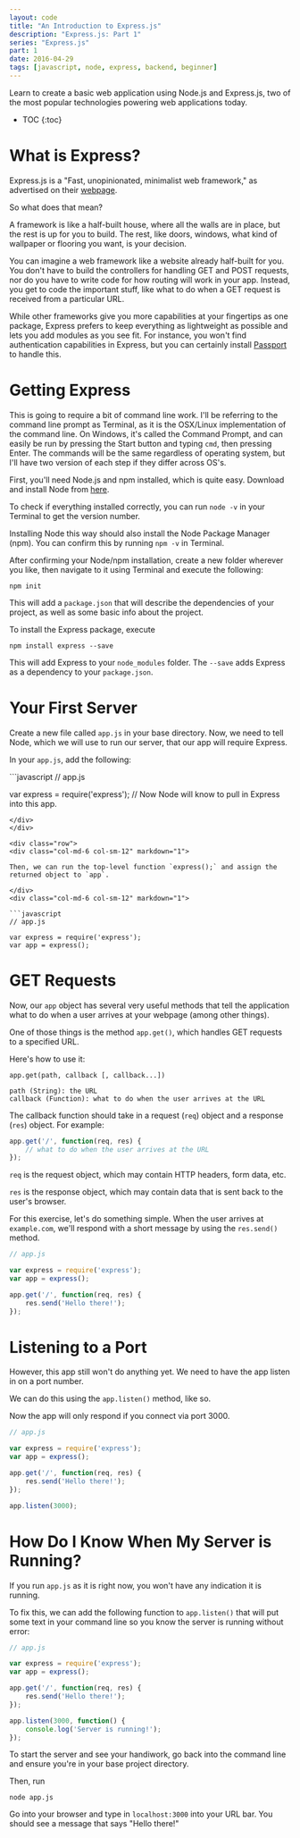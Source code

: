 ```yaml
---
layout: code
title: "An Introduction to Express.js"
description: "Express.js: Part 1"
series: "Express.js"
part: 1
date: 2016-04-29
tags: [javascript, node, express, backend, beginner]
---
```


Learn to create a basic web application using Node.js and Express.js, two of the most popular technologies powering web applications today.

* TOC
{:toc}

# What is Express?

Express.js is a "Fast, unopinionated, minimalist web framework," as advertised on their [webpage](expressjs.com).

So what does that mean?

A framework is like a half-built house, where all the walls are in place, but the rest is up for you to build. The rest, like doors, windows, what kind of wallpaper or flooring you want, is your decision.

You can imagine a web framework like a website already half-built for you. You don't have to build the controllers for handling GET and POST requests, nor do you have to write code for how routing will work in your app. Instead, you get to code the important stuff, like what to do when a GET request is received from a particular URL.

While other frameworks give you more capabilities at your fingertips as one package, Express prefers to keep everything as lightweight as possible and lets you add modules as you see fit. For instance, you won't find authentication capabilities in Express, but you can certainly install [Passport](passportjs.org) to handle this.

# Getting Express

This is going to require a bit of command line work. I'll be referring to the command line prompt as Terminal, as it is the OSX/Linux implementation of the command line. On Windows, it's called the Command Prompt, and can easily be run by pressing the Start button and typing `cmd`, then pressing Enter. The commands will be the same regardless of operating system, but I'll have two version of each step if they differ across OS's.

First, you'll need Node.js and npm installed, which is quite easy. Download and install Node from [here](nodejs.org).

To check if everything installed correctly, you can run `node -v` in your Terminal to get the version number.

Installing Node this way should also install the Node Package Manager (npm). You can confirm this by running `npm -v` in Terminal.

After confirming your Node/npm installation, create a new folder wherever you like, then navigate to it using Terminal and execute the following:

```
npm init
```

This will add a `package.json` that will describe the dependencies of your project, as well as some basic info about the project.

To install the Express package, execute

```
npm install express --save
```

This will add Express to your `node_modules` folder. The `--save` adds Express as a dependency to your `package.json`.

# Your First Server
<div class="row">
<div class="col-md-6 col-sm-12" markdown="1">

Create a new file called `app.js` in your base directory. Now, we need to tell Node, which we will use to run our server, that our app will require Express.

In your `app.js`, add the following:
</div>
<div class="col-md-6 col-sm-12" markdown="1">
```javascript
// app.js

var express = require('express');
// Now Node will know to pull in Express into this app.
```
</div>
</div>

<div class="row">
<div class="col-md-6 col-sm-12" markdown="1">

Then, we can run the top-level function `express();` and assign the returned object to `app`.

</div>
<div class="col-md-6 col-sm-12" markdown="1">

```javascript
// app.js

var express = require('express');
var app = express();
```

</div>
</div>

# GET Requests
<div class="row">
<div class="col-md-6 col-sm-12" markdown="1">

Now, our `app` object has several very useful methods that tell the application what to do when a user arrives at your webpage (among other things).

One of those things is the method `app.get()`, which handles GET requests to a specified URL.

Here's how to use it:

```
app.get(path, callback [, callback...])

path (String): the URL
callback (Function): what to do when the user arrives at the URL
```

The callback function should take in a request (`req`) object and a response (`res`) object. For example:

</div>
<div class="col-md-6 col-sm-12" markdown="1">

```javascript
app.get('/', function(req, res) {
    // what to do when the user arrives at the URL
});
```

`req` is the request object, which may contain HTTP headers, form data, etc.

`res` is the response object, which may contain data that is sent back to the user's browser.
</div>
</div>

<div class="row">
<div class="col-md-6 col-sm-12" markdown="1">

For this exercise, let's do something simple. When the user arrives at `example.com`, we'll respond with a short message by using the `res.send()` method.

</div>
<div class="col-md-6 col-sm-12" markdown="1">

```javascript
// app.js

var express = require('express');
var app = express();

app.get('/', function(req, res) {
    res.send('Hello there!');
});
```

</div>
</div>



# Listening to a Port
<div class="row">
<div class="col-md-6 col-sm-12" markdown="1">

However, this app still won't do anything yet. We need to have the app listen in on a port number.

We can do this using the `app.listen()` method, like so.

Now the app will only respond if you connect via port 3000.

</div>
<div class="col-md-6 col-sm-12" markdown="1">

```javascript
// app.js

var express = require('express');
var app = express();

app.get('/', function(req, res) {
    res.send('Hello there!');
});

app.listen(3000);
```

</div>
</div>



# How Do I Know When My Server is Running?
<div class="row">
<div class="col-md-6 col-sm-12" markdown="1">

If you run `app.js` as it is right now, you won't have any indication it is running.

To fix this, we can add the following function to `app.listen()` that will put some text in your command line so you know the server is running without error:

</div>
<div class="col-md-6 col-sm-12" markdown="1">

```javascript
// app.js

var express = require('express');
var app = express();

app.get('/', function(req, res) {
    res.send('Hello there!');
});

app.listen(3000, function() {
    console.log('Server is running!');
});
```

</div>
</div>

<div class="row">
<div class="col-md-6 col-sm-12">

To start the server and see your handiwork, go back into the command line and ensure you're in your base project directory.

Then, run

```
node app.js
```

Go into your browser and type in `localhost:3000` into your URL bar. You should see a message that says "Hello there!"

</div>
</div>
